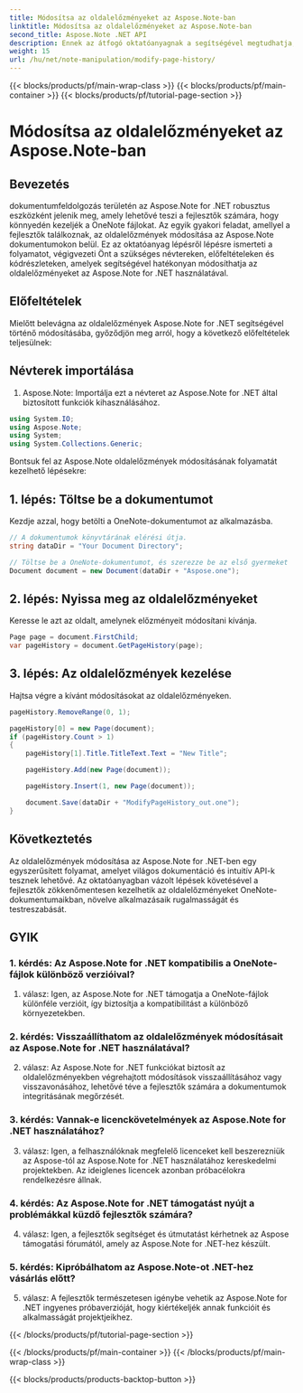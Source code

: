 ```yaml
---
title: Módosítsa az oldalelőzményeket az Aspose.Note-ban
linktitle: Módosítsa az oldalelőzményeket az Aspose.Note-ban
second_title: Aspose.Note .NET API
description: Ennek az átfogó oktatóanyagnak a segítségével megtudhatja, hogyan módosíthatja az oldalelőzményeket az Aspose.Note for .NET-ben. Fokozatmentesen fokozza dokumentumfeldolgozási képességeit.
weight: 15
url: /hu/net/note-manipulation/modify-page-history/
---
```


{{< blocks/products/pf/main-wrap-class >}}
{{< blocks/products/pf/main-container >}}
{{< blocks/products/pf/tutorial-page-section >}}

# Módosítsa az oldalelőzményeket az Aspose.Note-ban

## Bevezetés

dokumentumfeldolgozás területén az Aspose.Note for .NET robusztus eszközként jelenik meg, amely lehetővé teszi a fejlesztők számára, hogy könnyedén kezeljék a OneNote fájlokat. Az egyik gyakori feladat, amellyel a fejlesztők találkoznak, az oldalelőzmények módosítása az Aspose.Note dokumentumokon belül. Ez az oktatóanyag lépésről lépésre ismerteti a folyamatot, végigvezeti Önt a szükséges névtereken, előfeltételeken és kódrészleteken, amelyek segítségével hatékonyan módosíthatja az oldalelőzményeket az Aspose.Note for .NET használatával.

## Előfeltételek

Mielőtt belevágna az oldalelőzmények Aspose.Note for .NET segítségével történő módosításába, győződjön meg arról, hogy a következő előfeltételek teljesülnek:

## Névterek importálása

1. Aspose.Note: Importálja ezt a névteret az Aspose.Note for .NET által biztosított funkciók kihasználásához.

```csharp
using System.IO;
using Aspose.Note;
using System;
using System.Collections.Generic;
```

Bontsuk fel az Aspose.Note oldalelőzmények módosításának folyamatát kezelhető lépésekre:

## 1. lépés: Töltse be a dokumentumot

Kezdje azzal, hogy betölti a OneNote-dokumentumot az alkalmazásba.

```csharp
// A dokumentumok könyvtárának elérési útja.
string dataDir = "Your Document Directory";

// Töltse be a OneNote-dokumentumot, és szerezze be az első gyermeket
Document document = new Document(dataDir + "Aspose.one");
```

## 2. lépés: Nyissa meg az oldalelőzményeket

Keresse le azt az oldalt, amelynek előzményeit módosítani kívánja.

```csharp
Page page = document.FirstChild;
var pageHistory = document.GetPageHistory(page);
```

## 3. lépés: Az oldalelőzmények kezelése

Hajtsa végre a kívánt módosításokat az oldalelőzményeken.

```csharp
pageHistory.RemoveRange(0, 1);

pageHistory[0] = new Page(document);
if (pageHistory.Count > 1)
{
    pageHistory[1].Title.TitleText.Text = "New Title";

    pageHistory.Add(new Page(document));

    pageHistory.Insert(1, new Page(document));

    document.Save(dataDir + "ModifyPageHistory_out.one");
}
```

## Következtetés

Az oldalelőzmények módosítása az Aspose.Note for .NET-ben egy egyszerűsített folyamat, amelyet világos dokumentáció és intuitív API-k tesznek lehetővé. Az oktatóanyagban vázolt lépések követésével a fejlesztők zökkenőmentesen kezelhetik az oldalelőzményeket OneNote-dokumentumaikban, növelve alkalmazásaik rugalmasságát és testreszabását.

## GYIK

### 1. kérdés: Az Aspose.Note for .NET kompatibilis a OneNote-fájlok különböző verzióival?

1. válasz: Igen, az Aspose.Note for .NET támogatja a OneNote-fájlok különféle verzióit, így biztosítja a kompatibilitást a különböző környezetekben.

### 2. kérdés: Visszaállíthatom az oldalelőzmények módosításait az Aspose.Note for .NET használatával?

2. válasz: Az Aspose.Note for .NET funkciókat biztosít az oldalelőzményekben végrehajtott módosítások visszaállításához vagy visszavonásához, lehetővé téve a fejlesztők számára a dokumentumok integritásának megőrzését.

### 3. kérdés: Vannak-e licenckövetelmények az Aspose.Note for .NET használatához?

3. válasz: Igen, a felhasználóknak megfelelő licenceket kell beszerezniük az Aspose-tól az Aspose.Note for .NET használatához kereskedelmi projektekben. Az ideiglenes licencek azonban próbacélokra rendelkezésre állnak.

### 4. kérdés: Az Aspose.Note for .NET támogatást nyújt a problémákkal küzdő fejlesztők számára?

4. válasz: Igen, a fejlesztők segítséget és útmutatást kérhetnek az Aspose támogatási fórumától, amely az Aspose.Note for .NET-hez készült.

### 5. kérdés: Kipróbálhatom az Aspose.Note-ot .NET-hez vásárlás előtt?

5. válasz: A fejlesztők természetesen igénybe vehetik az Aspose.Note for .NET ingyenes próbaverzióját, hogy kiértékeljék annak funkcióit és alkalmasságát projektjeikhez.

{{< /blocks/products/pf/tutorial-page-section >}}

{{< /blocks/products/pf/main-container >}}
{{< /blocks/products/pf/main-wrap-class >}}

{{< blocks/products/products-backtop-button >}}
